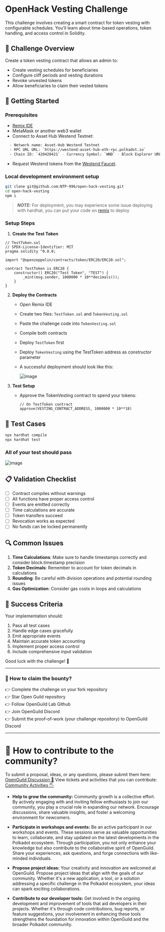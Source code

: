 # OpenHack Vesting Challenge

This challenge involves creating a smart contract for token vesting with configurable schedules. You'll learn about time-based operations, token handling, and access control in Solidity.

## 🎯 Challenge Overview

Create a token vesting contract that allows an admin to:
- Create vesting schedules for beneficiaries
- Configure cliff periods and vesting durations
- Revoke unvested tokens
- Allow beneficiaries to claim their vested tokens

## 🚀 Getting Started

### Prerequisites
- [Remix IDE](https://remix.ethereum.org/)
- MetaMask or another web3 wallet
- Connect to Asset Hub Westend Testnet:

```bash
  - Network name: Asset-Hub Westend Testnet 
  - RPC URL URL: `https://westend-asset-hub-eth-rpc.polkadot.io` 
  - Chain ID: `420420421` - Currency Symbol: `WND` - Block Explorer URL: `https://assethub-westend.subscan.io`
```

- Request Westend tokens from the [Westend Faucet](https://faucet.polkadot.io/westend?parachain=1000).

### Local development environment setup

```bash
git clone git@github.com:NTP-996/open-hack-vesting.git
cd open-hack-vesting
npm i
```

> **_NOTE:_**  For deployment, you may experience some issue deploying with hardhat, you can put your code on [remix](https://remix.polkadot.io/) to deploy

### Setup Steps

1. **Create the Test Token**
```solidity
// TestToken.sol
// SPDX-License-Identifier: MIT
pragma solidity ^0.8.0;

import "@openzeppelin/contracts/token/ERC20/ERC20.sol";

contract TestToken is ERC20 {
    constructor() ERC20("Test Token", "TEST") {
        _mint(msg.sender, 1000000 * 10**decimals());
    }
}
```

2. **Deploy the Contracts**
   - Open Remix IDE
   - Create two files: `TestToken.sol` and `TokenVesting.sol`
   - Paste the challenge code into `TokenVesting.sol`
   - Compile both contracts
   - Deploy `TestToken` first
   - Deploy `TokenVesting` using the TestToken address as constructor parameter
   - A successful deployment should look like this:

     ![image](./public/assets/deployed.png)

3. **Test Setup**
   - Approve the TokenVesting contract to spend your tokens:
     ```solidity
     // On TestToken contract
     approve(VESTING_CONTRACT_ADDRESS, 1000000 * 10**18)
     ```

## 🧪 Test Cases

```bash
npx hardhat compile
npx hardhat test
```

### All of your test should pass

![image](./public/assets/test.png)

## 📋 Validation Checklist

- [ ] Contract compiles without warnings
- [ ] All functions have proper access control
- [ ] Events are emitted correctly
- [ ] Time calculations are accurate
- [ ] Token transfers succeed
- [ ] Revocation works as expected
- [ ] No funds can be locked permanently

## 🔍 Common Issues

1. **Time Calculations**: Make sure to handle timestamps correctly and consider block.timestamp precision
2. **Token Decimals**: Remember to account for token decimals in calculations
3. **Rounding**: Be careful with division operations and potential rounding issues
4. **Gas Optimization**: Consider gas costs in loops and calculations

## 🎉 Success Criteria

Your implementation should:
1. Pass all test cases
2. Handle edge cases gracefully
3. Emit appropriate events
4. Maintain accurate token accounting
5. Implement proper access control
6. Include comprehensive input validation

Good luck with the challenge! 🚀

---

### 🙋 How to claim the bounty?
👉 Complete the challenge on your fork repository <br/>
👉 Star Open Guild repository <br/>
👉 Follow OpenGuild Lab Github <br/>
👉 Join OpenGuild Discord <br/>
👉 Submit the proof-of-work (your challenge repository) to OpenGuild Discord <br/>

---
# 🙌 How to contribute to the community?

To submit a proposal, ideas, or any questions, please submit them here: [OpenGuild Discussion 💬](https://github.com/orgs/openguild-labs/discussions)
View tickets and activities that you can contribute: [Community Activities 🖐️](https://github.com/orgs/openguild-labs/discussions/categories/activities)

- **Help to grow the community:** Community growth is a collective effort. By actively engaging with and inviting fellow enthusiasts to join our community, you play a crucial role in expanding our network. Encourage discussions, share valuable insights, and foster a welcoming environment for newcomers.

- **Participate in workshops and events:** Be an active participant in our workshops and events. These sessions serve as valuable opportunities to learn, collaborate, and stay updated on the latest developments in the Polkadot ecosystem. Through participation, you not only enhance your knowledge but also contribute to the collaborative spirit of OpenGuild. Share your experiences, ask questions, and forge connections with like-minded individuals.

- **Propose project ideas:** Your creativity and innovation are welcomed at OpenGuild. Propose project ideas that align with the goals of our community. Whether it's a new application, a tool, or a solution addressing a specific challenge in the Polkadot ecosystem, your ideas can spark exciting collaborations.

- **Contribute to our developer tools:** Get involved in the ongoing development and improvement of tools that aid developers in their projects. Whether it's through code contributions, bug reports, or feature suggestions, your involvement in enhancing these tools strengthens the foundation for innovation within OpenGuild and the broader Polkadot community.
